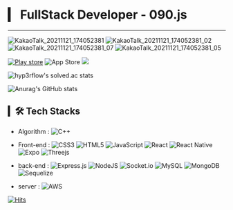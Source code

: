 # ▎ FullStack Developer - 090.js       
* * *       

![KakaoTalk_20211121_174052381](https://user-images.githubusercontent.com/49832278/143249782-a82d05de-8277-46ab-98be-1ef68ec29ff9.jpg)  ![KakaoTalk_20211121_174052381_02](https://user-images.githubusercontent.com/49832278/143252834-97679064-7ed2-40d3-af65-4e6eec416e0f.jpg) ![KakaoTalk_20211121_174052381_07](https://user-images.githubusercontent.com/49832278/143252855-88ed7080-0c2c-47ae-8f01-116b79ce943f.jpg) ![KakaoTalk_20211121_174052381_05](https://user-images.githubusercontent.com/49832278/143252997-2f339f83-a40c-4440-ac86-3938aa052e0a.jpg)


[![Play store](https://img.shields.io/badge/Google_Play-414141?style=for-the-badge&logo=google-play&logoColor=white&link=https://play.google.com/store/apps/details?id=com.x090.preppy)](https://play.google.com/store/apps/details?id=com.x090.preppy)  ![App Store](https://img.shields.io/badge/App_Store-0D96F6?style=for-the-badge&logo=app-store&logoColor=white) <a href="[http://15.165.129.122:3000/]" target="_blank"><img src="https://img.shields.io/badge/preppy-web-ff0000?style=flat-square&logo=[appveyor]&logoColor=white$link=http://15.165.129.122:3000/"/></a> 

![hyp3rflow's solved.ac stats](https://github-readme-solvedac.hyp3rflow.vercel.app/api/?handle=rnjsrnrdnjs) 

![Anurag's GitHub stats](https://github-readme-stats.vercel.app/api?username=rnjsrnrdnjs&theme=radical) 

 ## ▎🛠 Tech Stacks
- Algorithm : ![C++](https://img.shields.io/badge/c++-%2300599C.svg?style=for-the-badge&logo=c%2B%2B&logoColor=white) 
- Front-end : ![CSS3](https://img.shields.io/badge/css3-%231572B6.svg?style=for-the-badge&logo=css3&logoColor=white) ![HTML5](https://img.shields.io/badge/html5-%23E34F26.svg?style=for-the-badge&logo=html5&logoColor=white) ![JavaScript](https://img.shields.io/badge/javascript-%23323330.svg?style=for-the-badge&logo=javascript&logoColor=%23F7DF1E) ![React](https://img.shields.io/badge/react-%2320232a.svg?style=for-the-badge&logo=react&logoColor=%2361DAFB) ![React Native](https://img.shields.io/badge/react_native-%2320232a.svg?style=for-the-badge&logo=react&logoColor=%2361DAFB) 
![Expo](https://img.shields.io/badge/expo-1C1E24?style=for-the-badge&logo=expo&logoColor=#D04A37) ![Threejs](https://img.shields.io/badge/threejs-black?style=for-the-badge&logo=three.js&logoColor=white)
- back-end : ![Express.js](https://img.shields.io/badge/express.js-%23404d59.svg?style=for-the-badge&logo=express&logoColor=%2361DAFB) ![NodeJS](https://img.shields.io/badge/node.js-6DA55F?style=for-the-badge&logo=node.js&logoColor=white)  ![Socket.io](https://img.shields.io/badge/Socket.io-black?style=for-the-badge&logo=socket.io&badgeColor=010101) ![MySQL](https://img.shields.io/badge/mysql-%2300f.svg?style=for-the-badge&logo=mysql&logoColor=white) ![MongoDB](https://img.shields.io/badge/MongoDB-%234ea94b.svg?style=for-the-badge&logo=mongodb&logoColor=white) ![Sequelize](https://img.shields.io/badge/Sequelize-52B0E7?style=for-the-badge&logo=Sequelize&logoColor=white)

-  server : ![AWS](https://img.shields.io/badge/AWS-%23FF9900.svg?style=for-the-badge&logo=amazon-aws&logoColor=white)

[![Hits](https://hits.seeyoufarm.com/api/count/incr/badge.svg?url=https%3A%2F%2Fgithub.com%2Frnjsrnrdnjs%2Fhit-counter&count_bg=%2379C83D&title_bg=%23555555&icon=&icon_color=%23E7E7E7&title=hits&edge_flat=false)](https://hits.seeyoufarm.com)
